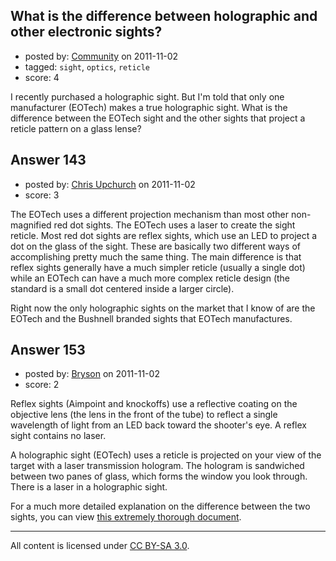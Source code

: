 ## What is the difference between holographic and other electronic sights?

- posted by: [Community](https://stackexchange.com/users/-1/-1-community) on 2011-11-02
- tagged: `sight`, `optics`, `reticle`
- score: 4

I recently purchased a holographic sight. But I'm told that only one manufacturer (EOTech) makes a true holographic sight. What is the difference between the EOTech sight and the other sights that project a reticle pattern on a glass lense?


## Answer 143

- posted by: [Chris Upchurch](https://stackexchange.com/users/-1/79-chris-upchurch) on 2011-11-02
- score: 3

The EOTech uses a different projection mechanism than most other non-magnified red dot sights.  The EOTech uses a laser to create the sight reticle.  Most red dot sights are reflex sights, which use an LED to project a dot on the glass of the sight.  These are basically two different ways of accomplishing pretty much the same thing.  The main difference is that reflex sights generally have a much simpler reticle (usually a single dot) while an EOTech can have a much more complex reticle design (the standard is a small dot centered inside a larger circle).  

Right now the only holographic sights on the market that I know of are the EOTech and the Bushnell branded sights that EOTech manufactures.


## Answer 153

- posted by: [Bryson](https://stackexchange.com/users/-1/32-bryson) on 2011-11-02
- score: 2

Reflex sights (Aimpoint and knockoffs) use a reflective coating on the objective lens (the lens in the front of the tube) to reflect a single wavelength of light from an LED back toward the shooter's eye. A reflex sight contains no laser. 

A holographic sight (EOTech) uses a reticle is projected on your view of the target with a laser transmission hologram. The hologram is sandwiched between two panes of glass, which forms the window you look through. There is a laser in a holographic sight.

For a much more detailed explanation on the difference between the two sights, you can view <a href="http://ultimak.com/UnderstandingE-sights.htm">this extremely thorough document</a>.



---

All content is licensed under [CC BY-SA 3.0](https://creativecommons.org/licenses/by-sa/3.0/).
